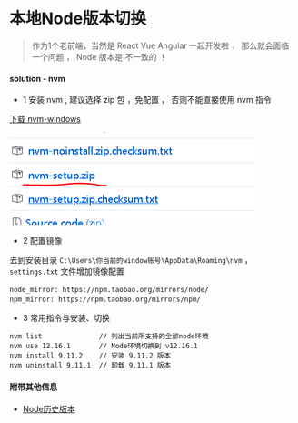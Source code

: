 # 本地Node版本切换

> 作为1个老前端，当然是 React Vue Angular 一起开发啦 ， 那么就会面临一个问题 ， Node 版本是 不一致的 ！




#### solution - nvm

+ 1 安装 nvm , 建议选择 zip 包 ，免配置 ， 否则不能直接使用 nvm 指令

[下载 nvm-windows ](https://github.com/coreybutler/nvm-windows/releases "下载 nvm-windows")

![下载nvm](.wiki/nvm_download.PNG)


+ 2 配置镜像

去到安装目录 `C:\Users\你当前的window账号\AppData\Roaming\nvm` ，  `settings.txt` 文件增加镜像配置

```bash
node_mirror: https://npm.taobao.org/mirrors/node/
npm_mirror: https://npm.taobao.org/mirrors/npm/
```

+ 3 常用指令与安装、切换

```bash
nvm list              // 列出当前所支持的全部node环境
nvm use 12.16.1       // Node环境切换到 v12.16.1
nvm install 9.11.2    // 安装 9.11.2 版本
nvm uninstall 9.11.1  // 卸载 9.11.1 版本
```

#### 附带其他信息



+ [Node历史版本 ](https://nodejs.org/zh-cn/download/releases/ "Node历史版本")